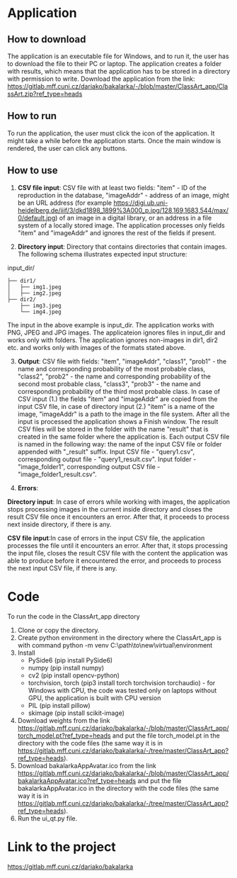 # Application

## How to download
The application is an executable file for Windows, and to run it, the user has to download the file to their PC or laptop. The application creates a folder with results, which means that the application has to be stored in a directory with permission to write. 
Download the application from the link: https://gitlab.mff.cuni.cz/dariako/bakalarka/-/blob/master/ClassArt_app/ClassArt.zip?ref_type=heads


## How to run
To run the application, the user must click the icon of the application. It might take a while before the application starts. Once the main window is rendered, the user can click any buttons.


## How to use
1. **CSV file input**: CSV file with at least two fields:
"item" - ID of the reproduction in the database, "imageAddr" - address of an image, might be an URL address (for example https://digi.ub.uni-heidelberg.de/iiif/3/dkd1898_1899%3A000_p.jpg/128,169,1683,544/max/0/default.jpg) of an image in a digital library, or an address in a file system of a locally stored image. The application processes only fields "item" and "imageAddr" and ignores the rest of the fields if present.

2. **Directory input**: Directory that contains directories that contain images. The following schema illustrates expected input structure:

input_dir/

    ├── dir1/
    │   ├── img1.jpeg
    │   ├── img2.jpeg
    ├── dir2/
        ├── img3.jpeg
        └── img4.jpeg

The input in the above example is input_dir.
The application works with PNG, JPEG and JPG images.
The applicateion ignores files in input_dir and works only with folders.
The application ignores non-images in dir1, dir2 etc. and works only with images of the formats stated above.

3. **Output**: CSV file with fields: "item", "imageAddr", "class1", "prob1" - the name and corresponding probability of the most probable class, "class2", "prob2" - the name and corresponding probability of the second most probable class, "class3", "prob3" - the name and corresponding probability of the third most probable class.
In case of CSV input (1.) the fields "item" and "imageAddr" are copied from the input CSV file, in case of directory input (2.) "item" is a name of the image, "imageAddr" is a path to the image in the file system.
After all the input is processed the application shows a Finish window.
The result CSV files will be stored in the folder with the name "result" that is created in the same folder where the application is. Each output CSV file is named in the following way: the name of the input CSV file or folder appended with "_result" suffix. Input CSV file - "query1.csv", corresponding output file - "query1_result.csv". Input folder - "image_folder1", corresponding output CSV file - "image_folder1_result.csv".

4. **Errors**:

**Directory input**: In case of errors while working with images, the application stops processing images in the current inside directory and closes the result CSV file once it encounters an error. After that, it proceeds to process next inside directory, if there is any.

**CSV file input**:In case of errors in the input CSV file, the application processes the file until it encounters an error. After that, it stops processing the input file, closes the result CSV file with the content the application was able to produce before it encountered the error, and proceeds to process the next input CSV file, if there is any.


# Code

To run the code in the ClassArt_app directory


1. Clone or copy the directory.
2. Create python environment in the directory where the ClassArt_app is with command python -m venv C:\path\to\new\virtual\environment
3. Install 
    * PySide6 (pip install PySide6) 
    * numpy (pip install numpy)
    * cv2 (pip install opencv-python) 
    * torchvision, torch (pip3 install torch torchvision torchaudio) - for Windows with CPU, the code was tested only on laptops without GPU, the application is built with CPU version
    * PIL (pip install pillow)
    * skimage (pip install scikit-image)
4. Download weights from the link https://gitlab.mff.cuni.cz/dariako/bakalarka/-/blob/master/ClassArt_app/torch_model.pt?ref_type=heads and put the file torch_model.pt in the directory with the code files (the same way it is in https://gitlab.mff.cuni.cz/dariako/bakalarka/-/tree/master/ClassArt_app?ref_type=heads).
5. Download bakalarkaAppAvatar.ico from the link https://gitlab.mff.cuni.cz/dariako/bakalarka/-/blob/master/ClassArt_app/bakalarkaAppAvatar.ico?ref_type=heads and put the file bakalarkaAppAvatar.ico in the directory with the code files (the same way it is in https://gitlab.mff.cuni.cz/dariako/bakalarka/-/tree/master/ClassArt_app?ref_type=heads).
6. Run the ui_qt.py file.

# Link to the project
https://gitlab.mff.cuni.cz/dariako/bakalarka